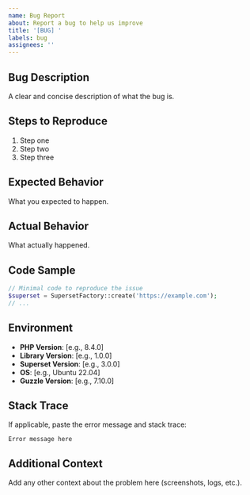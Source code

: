 ```yaml
---
name: Bug Report
about: Report a bug to help us improve
title: '[BUG] '
labels: bug
assignees: ''
---
```


## Bug Description

A clear and concise description of what the bug is.

## Steps to Reproduce

1. Step one
2. Step two
3. Step three

## Expected Behavior

What you expected to happen.

## Actual Behavior

What actually happened.

## Code Sample

```php
// Minimal code to reproduce the issue
$superset = SupersetFactory::create('https://example.com');
// ...
```

## Environment

- **PHP Version**: [e.g., 8.4.0]
- **Library Version**: [e.g., 1.0.0]
- **Superset Version**: [e.g., 3.0.0]
- **OS**: [e.g., Ubuntu 22.04]
- **Guzzle Version**: [e.g., 7.10.0]

## Stack Trace

If applicable, paste the error message and stack trace:

```
Error message here
```

## Additional Context

Add any other context about the problem here (screenshots, logs, etc.).
